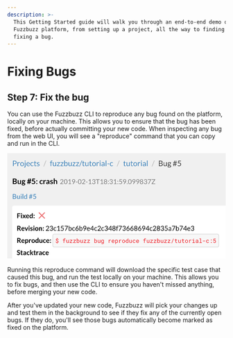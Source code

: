 ```yaml
---
description: >-
  This Getting Started guide will walk you through an end-to-end demo of the
  Fuzzbuzz platform, from setting up a project, all the way to finding and
  fixing a bug.
---
```


# Fixing Bugs

## Step 7: Fix the bug

You can use the Fuzzbuzz CLI to reproduce any bug found on the platform, locally on your machine. This allows you to ensure that the bug has been fixed, before actually committing your new code. When inspecting any bug from the web UI, you will see a "reproduce" command that you can copy and run in the CLI.

![](../../.gitbook/assets/screen-shot-2019-02-14-at-9.02.41-am.png)

Running this reproduce command will download the specific test case that caused this bug, and run the test locally on your machine. This allows you to fix bugs, and then use the CLI to ensure you haven't missed anything, before merging your new code.

After you've updated your new code, Fuzzbuzz will pick your changes up and test them in the background to see if they fix any of the currently open bugs. If they do, you'll see those bugs automatically become marked as fixed on the platform. 

